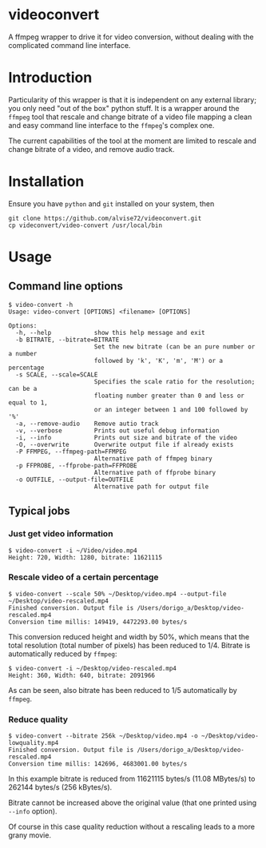 # videoconvert
A ffmpeg wrapper to drive it for video conversion, without dealing with the complicated command line interface.

# Introduction
Particularity of this wrapper is that it is independent on any external library; you only need "out of the box" python stuff.
It is a wrapper around the `ffmpeg` tool that rescale and change bitrate of a video file mapping a clean and easy command line interface to the `ffmpeg`'s complex one.

The current capabilities of the tool at the moment are limited to rescale and change bitrate of a video, and remove audio track.
# Installation
Ensure you have `python` and `git` installed on your system, then
```
git clone https://github.com/alvise72/videoconvert.git
cp videconvert/video-convert /usr/local/bin
```
# Usage
## Command line options
```
$ video-convert -h
Usage: video-convert [OPTIONS] <filename> [OPTIONS]

Options:
  -h, --help            show this help message and exit
  -b BITRATE, --bitrate=BITRATE
                        Set the new bitrate (can be an pure number or a number
                        followed by 'k', 'K', 'm', 'M') or a percentage
  -s SCALE, --scale=SCALE
                        Specifies the scale ratio for the resolution; can be a
                        floating number greater than 0 and less or equal to 1,
                        or an integer between 1 and 100 followed by '%'
  -a, --remove-audio    Remove autio track
  -v, --verbose         Prints out useful debug information
  -i, --info            Prints out size and bitrate of the video
  -O, --overwrite       Overwrite output file if already exists
  -P FFMPEG, --ffmpeg-path=FFMPEG
                        Alternative path of ffmpeg binary
  -p FFPROBE, --ffprobe-path=FFPROBE
                        Alternative path of ffprobe binary
  -o OUTFILE, --output-file=OUTFILE
                        Alternative path for output file
```
## Typical jobs
### Just get video information
```
$ video-convert -i ~/Video/video.mp4                                
Height: 720, Width: 1280, bitrate: 11621115
```
### Rescale video of a certain percentage
```
$ video-convert --scale 50% ~/Desktop/video.mp4 --output-file ~/Desktop/video-rescaled.mp4
Finished conversion. Output file is /Users/dorigo_a/Desktop/video-rescaled.mp4
Conversion time millis: 149419, 4472293.00 bytes/s
```
This conversion reduced height and width by 50%, which means that the total resolution (total number of pixels) has been reduced to 1/4. Bitrate is automatically reduced by `ffmpeg`:
```
$ video-convert -i ~/Desktop/video-rescaled.mp4   
Height: 360, Width: 640, bitrate: 2091966
```
As can be seen, also bitrate has been reduced to 1/5 automatically by `ffmpeg`.
### Reduce quality
```
$ video-convert --bitrate 256k ~/Desktop/video.mp4 -o ~/Desktop/video-lowquality.mp4
Finished conversion. Output file is /Users/dorigo_a/Desktop/video-rescaled.mp4
Conversion time millis: 142696, 4683001.00 bytes/s
```
In this example bitrate is reduced from 11621115 bytes/s (11.08 MBytes/s) to 262144 bytes/s (256 kBytes/s).

Bitrate cannot be increased above the original value (that one printed using `--info` option).

Of course in this case quality reduction without a rescaling leads to a more grany movie.
